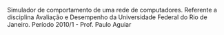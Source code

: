 Simulador de comportamento de uma rede de computadores. Referente a disciplina Avaliação e Desempenho da Universidade Federal do Rio de Janeiro. Período 2010/1 - Prof. Paulo Aguiar